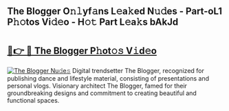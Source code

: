 ## The Blogger O𝚗𝚕yf𝚊ns L𝚎a𝚔ed N𝚞𝚍es - Part-oL1 P𝚑𝚘tos Vi𝚍𝚎o - H𝚘𝚝 Part L𝚎a𝚔s bAkJd

# <h2><a href="http://kfdocl.oniu.top/?m=The+Blogger">🔗👉 🔴 The Blogger P𝚑ot𝚘𝚜 V𝚒d𝚎o</a></h2>

[![The Blogger Nu𝚍e𝚜](https://i.imgur.com/0qMVB7G.gif)](http://kfdocl.oniu.top/?m=The+Blogger)
Digital trendsetter The Blogger, recognized for publishing dance and lifestyle material, consisting of presentations and personal vlogs. Visionary architect The Blogger, famed for their groundbreaking designs and commitment to creating beautiful and functional spaces.  
